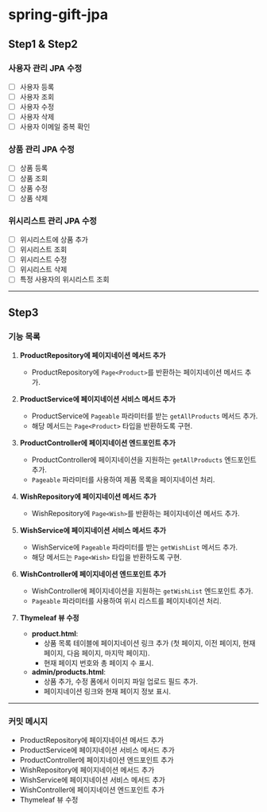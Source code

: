 # spring-gift-jpa

## Step1 & Step2

### 사용자 관리 JPA 수정

- [ ] 사용자 등록
- [ ] 사용자 조회
- [ ] 사용자 수정
- [ ] 사용자 삭제
- [ ] 사용자 이메일 중복 확인

### 상품 관리 JPA 수정

- [ ] 상품 등록
- [ ] 상품 조회
- [ ] 상품 수정
- [ ] 상품 삭제

### 위시리스트 관리 JPA 수정

- [ ] 위시리스트에 상품 추가
- [ ] 위시리스트 조회
- [ ] 위시리스트 수정
- [ ] 위시리스트 삭제
- [ ] 특정 사용자의 위시리스트 조회

---

## Step3

### 기능 목록

1. **ProductRepository에 페이지네이션 메서드 추가**
   - ProductRepository에 `Page<Product>`를 반환하는 페이지네이션 메서드 추가.

2. **ProductService에 페이지네이션 서비스 메서드 추가**
   - ProductService에 `Pageable` 파라미터를 받는 `getAllProducts` 메서드 추가.
   - 해당 메서드는 `Page<Product>` 타입을 반환하도록 구현.

3. **ProductController에 페이지네이션 엔드포인트 추가**
   - ProductController에 페이지네이션을 지원하는 `getAllProducts` 엔드포인트 추가.
   - `Pageable` 파라미터를 사용하여 제품 목록을 페이지네이션 처리.

4. **WishRepository에 페이지네이션 메서드 추가**
   - WishRepository에 `Page<Wish>`를 반환하는 페이지네이션 메서드 추가.

5. **WishService에 페이지네이션 서비스 메서드 추가**
   - WishService에 `Pageable` 파라미터를 받는 `getWishList` 메서드 추가.
   - 해당 메서드는 `Page<Wish>` 타입을 반환하도록 구현.

6. **WishController에 페이지네이션 엔드포인트 추가**
   - WishController에 페이지네이션을 지원하는 `getWishList` 엔드포인트 추가.
   - `Pageable` 파라미터를 사용하여 위시 리스트를 페이지네이션 처리.

7. **Thymeleaf 뷰 수정**
   - **product.html**:
     - 상품 목록 테이블에 페이지네이션 링크 추가 (첫 페이지, 이전 페이지, 현재 페이지, 다음 페이지, 마지막 페이지).
     - 현재 페이지 번호와 총 페이지 수 표시.
   - **admin/products.html**:
     - 상품 추가, 수정 폼에서 이미지 파일 업로드 필드 추가.
     - 페이지네이션 링크와 현재 페이지 정보 표시.

---

### 커밋 메시지

- ProductRepository에 페이지네이션 메서드 추가
- ProductService에 페이지네이션 서비스 메서드 추가
- ProductController에 페이지네이션 엔드포인트 추가
- WishRepository에 페이지네이션 메서드 추가
- WishService에 페이지네이션 서비스 메서드 추가
- WishController에 페이지네이션 엔드포인트 추가
- Thymeleaf 뷰 수정
